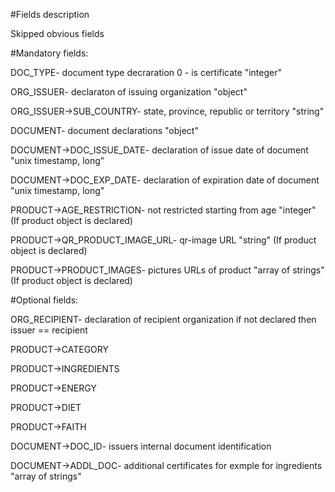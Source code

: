 #Fields description

Skipped obvious fields

#Mandatory fields:

DOC_TYPE- document type decraration 0 - is certificate "integer"

ORG_ISSUER- declaraton of issuing organization "object"

ORG_ISSUER->SUB_COUNTRY- state, province, republic or territory "string"

DOCUMENT- document declarations "object"

DOCUMENT->DOC_ISSUE_DATE- declaration of issue date of document "unix timestamp, long"

DOCUMENT->DOC_EXP_DATE- declaration of expiration date of document "unix timestamp, long"

PRODUCT->AGE_RESTRICTION- not restricted starting from age "integer" (If product object is declared)

PRODUCT->QR_PRODUCT_IMAGE_URL- qr-image URL "string" (If product object is declared)

PRODUCT->PRODUCT_IMAGES- pictures URLs of product "array of strings" (If product object is declared)


#Optional fields:

ORG_RECIPIENT- declaration of recipient organization if not declared then issuer == recipient

PRODUCT->CATEGORY

PRODUCT->INGREDIENTS

PRODUCT->ENERGY

PRODUCT->DIET

PRODUCT->FAITH

DOCUMENT->DOC_ID- issuers internal document identification

DOCUMENT->ADDL_DOC- additional certificates for exmple for ingredients "array of strings"
